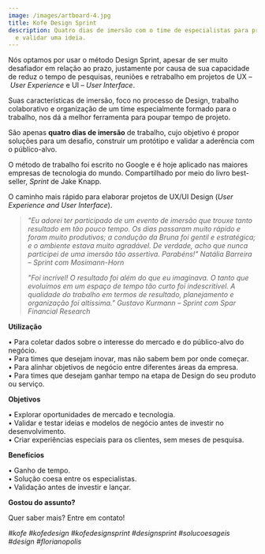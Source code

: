 ```yaml
---
image: /images/artboard-4.jpg
title: Kofe Design Sprint
description: Quatro dias de imersão com o time de especialistas para prototipar
  e validar uma ideia.
---
```

Nós optamos por usar o método Design Sprint, apesar de ser muito desafiador em relação ao prazo, justamente por causa de sua capacidade de reduz o tempo de pesquisas, reuniões e retrabalho em projetos de UX – *User Experience* e UI – *User Interface*. 

Suas características de imersão, foco no processo de Design, trabalho colaborativo e organização de um time especialmente formado para o trabalho, nos dá a melhor ferramenta para poupar tempo de projeto.

São apenas **quatro dias de imersão** de trabalho, cujo objetivo é propor soluções para um desafio, construir um protótipo e validar a aderência com o público-alvo.

O método de trabalho foi escrito no Google e é hoje aplicado nas maiores empresas de tecnologia do mundo. Compartilhado por meio do livro best-seller, *Sprint* de Jake Knapp.

O caminho mais rápido para elaborar projetos de UX/UI Design (*User Experience and User Interface*).

> *"Eu adorei ter participado de um evento de imersão que trouxe tanto resultado em tão pouco tempo. Os dias passaram muito rápido e foram muito produtivos; a condução da Bruna foi gentil e estratégica; e o ambiente estava muito agradável. De verdade, acho que nunca participei de uma imersão tão assertiva. Parabéns!" Natália Barreira – Sprint com Mosimann-Horn*
>
> *"Foi incrível! O resultado foi além do que eu imaginava. O tanto que evoluímos em um espaço de tempo tão curto foi indescritível. A qualidade do trabalho em termos de resultado, planejamento e organização foi altíssima." Gustavo Kurmann – Sprint com Spar Financial Research*

**Utilização**

• Para coletar dados sobre o interesse do mercado e do público-alvo do negócio.\
• Para times que desejam inovar, mas não sabem bem por onde começar.\
• Para alinhar objetivos de negócio entre diferentes áreas da empresa.\
• Para times que desejam ganhar tempo na etapa de Design do seu produto ou serviço.

**Objetivos**

• Explorar oportunidades de mercado e tecnologia.\
• Validar e testar ideias e modelos de negócio antes de investir no desenvolvimento.\
• Criar experiências especiais para os clientes, sem meses de pesquisa.

**Benefícios**

• Ganho de tempo.\
• Solução coesa entre os especialistas.\
• Validação antes de investir e lançar.

**Gostou do assunto?**

Quer saber mais? Entre em contato!

*\#kofe #kofedesign #kofedesignsprint #designsprint #solucoesageis #design #florianopolis*